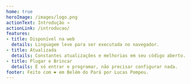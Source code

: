 ```yaml
---
home: true
heroImage: /images/logo.png
actionText: Introdução →
actionLink: /introducao/
features:
- title: Disponível na web
  details: Linguagem leve para ser executada no navegador.
- title: Atualizada
  details: Constantes atualizações e melhorias em seu código aberto.
- title: Plugar e Brincar
  details: É só entrar e programar, não precisar configurar nada.
footer: Feito com ❤ em Belém do Pará por Lucas Pompeu.
---
```

